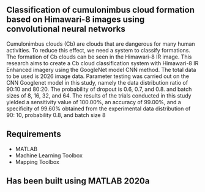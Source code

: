 ## Classification of cumulonimbus cloud formation based on Himawari-8 images using convolutional neural networks
Cumulonimbus clouds (Cb) are clouds that are dangerous for many human activities. To reduce this effect, we need a system to classify formations. The formation of Cb clouds can be seen in the Himawari-8 IR image. This research aims to create a Cb cloud classification system with Himawari-8 IR Enhanced imagery using the GoogleNet model CNN method. The total data to be used is 2026 image data. Parameter testing was carried out on the CNN Googlenet model in this study, namely the data distribution ratio of 90:10 and 80:20. The probability of dropout is 0.6, 0.7, and 0.8. and batch sizes of 8, 16, 32, and 64. The results of the trials conducted in this study yielded a sensitivity value of 100.00%, an accuracy of 99.00%, and a specificity of 99.60% obtained from the experimental data distribution of 90: 10, probability 0.8, and batch size 8


## Requirements
+ MATLAB
+ Machine Learning Toolbox
+ Mapping Toolbox

## Has been built using MATLAB 2020a
